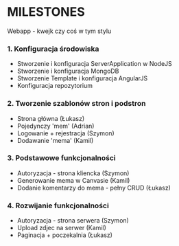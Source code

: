 # MILESTONES #

Webapp - kwejk czy coś w tym stylu

### 1. Konfiguracja środowiska ###

* Stworzenie i konfiguracja ServerApplication w NodeJS
* Stworzenie i konfiguracja MongoDB
* Stworzenie Template i konfiguracja AngularJS
* Konfiguracja repozytorium

### 2. Tworzenie szablonów stron i podstron ###

* Strona główna (Łukasz)
* Pojedynczy 'mem' (Adrian)
* Logowanie + rejestracja (Szymon)
* Dodawanie 'mema' (Kamil)

### 3. Podstawowe funkcjonalności ###

* Autoryzacja - strona kliencka (Szymon)
* Generowanie mema w Canvasie (Kamil)
* Dodanie komentarzy do mema - pełny CRUD (Łukasz)

### 4. Rozwijanie funkcjonalności ###

* Autoryzacja - strona serwera (Szymon)
* Upload zdjec na serwer (Kamil)
* Paginacja + poczekalnia (Łukasz)